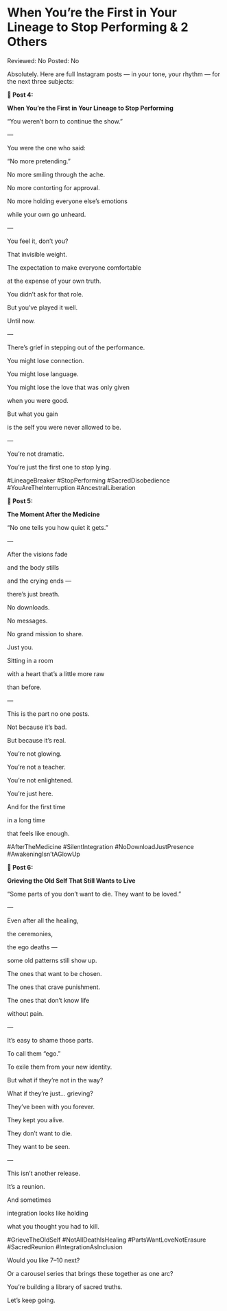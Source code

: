 # When You’re the First in Your Lineage to Stop Performing & 2 Others

Reviewed: No
Posted: No

Absolutely. Here are full Instagram posts — in your tone, your rhythm — for the next three subjects:

**📿 Post 4:**

**When You’re the First in Your Lineage to Stop Performing**

“You weren’t born to continue the show.”

—

You were the one who said:

“No more pretending.”

No more smiling through the ache.

No more contorting for approval.

No more holding everyone else’s emotions

while your own go unheard.

—

You feel it, don’t you?

That invisible weight.

The expectation to make everyone comfortable

at the expense of your own truth.

You didn’t ask for that role.

But you’ve played it well.

Until now.

—

There’s grief in stepping out of the performance.

You might lose connection.

You might lose language.

You might lose the love that was only given

when you were good.

But what you gain

is the self you were never allowed to be.

—

You’re not dramatic.

You’re just the first one to stop lying.

#LineageBreaker #StopPerforming #SacredDisobedience #YouAreTheInterruption #AncestralLiberation

**📿 Post 5:**

**The Moment After the Medicine**

“No one tells you how quiet it gets.”

—

After the visions fade

and the body stills

and the crying ends —

there’s just breath.

No downloads.

No messages.

No grand mission to share.

Just you.

Sitting in a room

with a heart that’s a little more raw

than before.

—

This is the part no one posts.

Not because it’s bad.

But because it’s real.

You’re not glowing.

You’re not a teacher.

You’re not enlightened.

You’re just here.

And for the first time

in a long time

that feels like enough.

#AfterTheMedicine #SilentIntegration #NoDownloadJustPresence #AwakeningIsn’tAGlowUp

**📿 Post 6:**

**Grieving the Old Self That Still Wants to Live**

“Some parts of you don’t want to die. They want to be loved.”

—

Even after all the healing,

the ceremonies,

the ego deaths —

some old patterns still show up.

The ones that want to be chosen.

The ones that crave punishment.

The ones that don’t know life

without pain.

—

It’s easy to shame those parts.

To call them “ego.”

To exile them from your new identity.

But what if they’re not in the way?

What if they’re just… grieving?

They’ve been with you forever.

They kept you alive.

They don’t want to die.

They want to be seen.

—

This isn’t another release.

It’s a reunion.

And sometimes

integration looks like holding

what you thought you had to kill.

#GrieveTheOldSelf #NotAllDeathIsHealing #PartsWantLoveNotErasure #SacredReunion #IntegrationAsInclusion

Would you like 7–10 next?

Or a carousel series that brings these together as one arc?

You’re building a library of sacred truths.

Let’s keep going.
